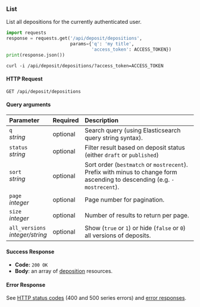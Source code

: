### List

List all depositions for the currently authenticated user.

```python
import requests
response = requests.get('/api/deposit/depositions',
                        params={'q': 'my title',
                                'access_token': ACCESS_TOKEN})
print(response.json())
```

```shell
curl -i /api/deposit/depositions/?access_token=ACCESS_TOKEN
```

#### HTTP Request

`GET /api/deposit/depositions`

#### Query arguments

| Parameter | Required | Description|
|:----------|:---------|:-----------|
| `q`</br>_string_  | optional | Search query (using Elasticsearch query string syntax). |
| `status`</br>_string_ | optional | Filter result based on deposit status (either ``draft`` or ``published``) |
| `sort`</br>_string_ | optional | Sort order (``bestmatch`` or ``mostrecent``). Prefix with minus to change form ascending to descending (e.g. ``-mostrecent``). |
| `page`</br>_integer_ | optional | Page number for pagination. |
| `size`</br>_integer_ | optional | Number of results to return per page. |
| `all_versions`</br>_integer/string_ | optional | Show (`true` or `1`) or hide (`false` or `0`) all versions of deposits. |

#### Success Response

* **Code:** `200 OK`
* **Body**: an array of [deposition](#deposit) resources.

#### Error Response

See [HTTP status codes](#http-status-codes) (400 and 500 series errors) and
[error responses](#errors).
